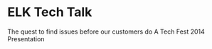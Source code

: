 ELK Tech Talk
=============
The quest to find issues before our customers do
A Tech Fest 2014 Presentation
